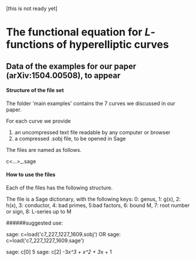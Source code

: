 [this is not ready yet]

# The functional equation for $L$-functions of hyperelliptic curves
## Data of the examples for our paper (arXiv:1504.00508), to appear

#### Structure of the file set

The folder 'main examples' contains the 7 curves we discussed in our paper. 

For each curve we provide 
1. an uncompressed text file readable by any computer or browser
2. a compressed .sobj file, to be opened in Sage

The files are named as follows.

c<genus>_<badprime>_<...>_<badprime>.sage



#### How to use the files

Each of the files has the following structure.

The file is a Sage dictionary, with the following keys:
0: genus, 1: g(x), 2: h(x), 3: conductor, 4: bad primes, 5:bad factors, 6: bound M, 7: root number or sign, 8: L-series up to M




######suggested use:

sage: c=load('c7_227_1227_1609.sobj')
OR
sage: c=load('c7_227_1227_1609.sage')

sage: c[0]
5
sage: c[2]
-3*x^3 + x^2 + 3*x + 1 

